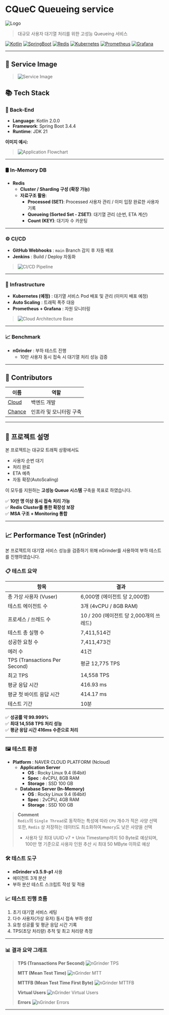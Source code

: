 # CQueC Queueing service

![Logo](https://github.com/BlueCaf/CQueC/blob/main/images/CQueC_logo.png?raw=true)

> 대규모 사용자 대기열 처리를 위한 고성능 Queueing 서비스

[![Kotlin](https://img.shields.io/badge/Kotlin-2.0.0-blueviolet)](https://kotlinlang.org/)
[![SpringBoot](https://img.shields.io/badge/SpringBoot-3.4.4-brightgreen)](https://spring.io/projects/spring-boot)
[![Redis](https://img.shields.io/badge/Redis-Cluster%2FSharding-red)](https://redis.io/)
[![Kubernetes](https://img.shields.io/badge/Kubernetes-MSA-blue)](https://kubernetes.io/)
[![Prometheus](https://img.shields.io/badge/Prometheus-Monitoring-orange)](https://prometheus.io/)
[![Grafana](https://img.shields.io/badge/Grafana-Visualization-yellow)](https://grafana.com/)

---

## 🧙 Service Image
> ![Service Image](https://github.com/BlueCaf/CQueC/blob/main/images/CQueC_action.gif?raw=true)

## 📚 Tech Stack
### 🚀 Back-End
- **Language**: Kotlin 2.0.0
- **Framework**: Spring Boot 3.4.4
- **Runtime**: JDK 21

**이미지 예시:**
> ![Application Flowchart](https://github.com/BlueCaf/CQueC/blob/main/images/Application_flowchart.png?raw=true)

---

### 🛢️ In-Memory DB
- **Redis**
  - **Cluster / Sharding 구성 (확장 가능)**
  - **자료구조 활용**:
    - **Processed (SET)**: Processed 사용자 관리 / 이미 입장 완료한 사용자 기록
    - **Queueing (Sorted Set - ZSET)**: 대기열 관리 (순번, ETA 계산)
    - **Count (KEY)**: 대기자 수 카운팅

---

### ⚙️ CI/CD

- **GitHub Webhooks** : `main` Branch 감지 후 자동 배포
- **Jenkins** : Build / Deploy 자동화

> ![CI/CD Pipeline](https://github.com/BlueCaf/CQueC/blob/main/images/CICD_Pipeline.png?raw=true)

---

### 🧩 Infrastructure

- **Kubernetes (예정)** : 대기열 서비스 Pod 배포 및 관리 (이미지 배포 예정)
- **Auto Scaling** : 트래픽 폭주 대응
- **Prometheus + Grafana** : 자원 모니터링

> ![Cloud Architecture Base](https://github.com/BlueCaf/CQueC/blob/main/images/Cloud_Architecture_Base.png?raw=true)

---

### 📈 Benchmark

- **nGrinder** : 부하 테스트 진행
    - 10만 사용자 동시 접속 시 대기열 처리 성능 검증
    
---

## 👥 Contributors

| 이름 | 역할 |
|-----|------|
| [Cloud](https://github.com/jeonghunbak) | 백엔드 개발 |
| [Chance](https://github.com/ahs0432) | 인프라 및 모니터링 구축 |

---

## 📄 프로젝트 설명

본 프로젝트는 대규모 트래픽 상황에서도
- 사용자 순번 대기
- 처리 완료
- ETA 예측
- 자동 확장(AutoScaling)

이 모두를 지원하는 **고성능 Queue 시스템** 구축을 목표로 하였습니다.

✅ **10만 명 이상 동시 접속 처리 가능**  
✅ **Redis Cluster를 통한 확장성 보장**  
✅ **MSA 구조 + Monitoring 통합**

---

## 📈 Performance Test (nGrinder)

본 프로젝트의 대기열 서비스 성능을 검증하기 위해 nGrinder를 사용하여 부하 테스트를 진행하였습니다.

### 📋 테스트 요약

| 항목 | 결과 |
|-----|-----|
| 총 가상 사용자 (Vuser) | 6,000명 (에이전트 당 2,000명) |
| 테스트 에이전트 수 | 3개 (4vCPU / 8GB RAM) |
| 프로세스 / 쓰레드 수 | 10 / 200 (에이전트 당 2,000개의 쓰레드) |
| 테스트 총 실행 수 | 7,411,514건 |
| 성공한 요청 수 | 7,411,473건 |
| 에러 수 | 41건 |
| TPS (Transactions Per Second) | 평균 12,775 TPS |
| 최고 TPS | 14,558 TPS |
| 평균 응답 시간 | 416.93 ms |
| 평균 첫 바이트 응답 시간 | 414.17 ms |
| 테스트 기간 | 10분 |

✅ **성공률 약 99.999%**  
✅ **최대 14,558 TPS 처리 성능**  
✅ **평균 응답 시간 416ms 수준으로 처리**

---

### 🖼️ 테스트 환경

- **Platform** : NAVER CLOUD PLATFORM (Ncloud)
  - **Application Server**
    - **OS** : Rocky Linux 9.4 (64bit)
    - **Spec** : 4vCPU, 8GB RAM 
    - **Storage** : SSD 100 GB
  - **Database Server (In-Memory)**
    - **OS** : Rocky Linux 9.4 (64bit)
    - **Spec** : 2vCPU, 4GB RAM 
    - **Storage** : SSD 100 GB

> **Comment**  
> `Redis`의 `Single Thread`로 동작하는 특성에 따라 `CPU` 개수가 적은 사양 선택   
> 또한, `Redis` 상 저장하는 데이터도 최소화하여 `Memory`도 낮은 사양을 선택
> - 사용자 당 최대 UUID v7 + Unix Timestamp까지 50 Byte로 예상되며,  
>   100만 명 기준으로 사용자 인원 추산 시 최대 50 MByte 이하로 예상


### 🛠 테스트 도구

- **nGrinder v3.5.9-p1** 사용
- 에이전트 3개 분산
- 부하 분산 테스트 스크립트 작성 및 적용

### 📈 테스트 진행 흐름

1. 초기 대기열 서비스 세팅
2. 다수 사용자(가상 유저) 동시 접속 부하 생성
3. 요청 성공률 및 평균 응답 시간 기록
4. TPS(초당 처리량) 추적 및 최고 처리량 측정

---

### 📊 결과 요약 그래프

> **TPS (Transactions Per Second)** 
> ![nGrinder TPS](https://github.com/BlueCaf/CQueC/blob/main/images/nGrinder_TPS.png?raw=true)
>
> **MTT (Mean Test Time)** 
> ![nGrinder MTT](https://github.com/BlueCaf/CQueC/blob/main/images/nGrinder_MTT.png?raw=true)
> 
> **MTTFB (Mean Test Time First Byte)** 
> ![nGrinder MTTFB](https://github.com/BlueCaf/CQueC/blob/main/images/nGrinder_MTTFB.png?raw=true)
> 
> **Virtual Users**
> ![nGrinder Virtual Users](https://github.com/BlueCaf/CQueC/blob/main/images/nGrinder_VUser.png?raw=true)
> 
> **Errors**
> ![nGrinder Errors](https://github.com/BlueCaf/CQueC/blob/main/images/nGrinder_Errors.png?raw=true)

---


